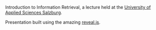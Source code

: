 Introduction to Information Retrieval, a lecture held at
the [University of Applied Sciences Salzburg](https://www.fh-salzburg.ac.at/).

Presentation built using the amazing [reveal.js](https://revealjs.com/).